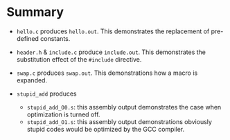 # Summary

- `hello.c` produces `hello.out`. This demonstrates the replacement of pre-defined constants.

- `header.h` & `include.c` produce `include.out`. This demonstrates the substitution effect of the `#include` directive.

- `swap.c` produces `swap.out`. This demonstrations how a macro is expanded.

- `stupid_add` produces
  - `stupid_add_O0.s`: this assembly output demonstrates the case when optimization is turned off.
  - `stupid_add_O1.s`: this assembly output demonstrations obviously stupid codes would be optimized by the GCC compiler.
